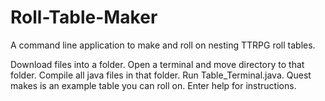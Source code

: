 # Roll-Table-Maker
A command line application to make and roll on nesting TTRPG roll tables.

Download files into a folder. Open a terminal and move directory to that folder. Compile all java files in that folder. Run Table_Terminal.java. Quest makes is an example table you can roll on. Enter help for instructions.
